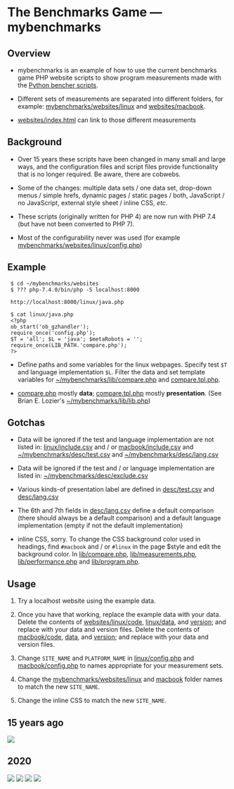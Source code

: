 The Benchmarks Game — mybenchmarks
==================================

Overview
--------
* mybenchmarks is an example of how to use the current benchmarks game PHP website scripts to show program measurements made with the [Python bencher scripts](../bencher).

* Different sets of measurements are separated into different folders, for example: [mybenchmarks/websites/linux](websites/linux) and [websites/macbook](websites/macbook).

* [websites/index.html](websites/index.html) can link to those different measurements
   
Background
----------
* Over 15 years these scripts have been changed in many small and large ways, and the configuration files and script files provide functionality that is no longer required. Be aware, there are cobwebs.

* Some of the changes: multiple data sets / one data set,  drop-down menus / simple hrefs, dynamic pages / static pages / both, JavaScript / no JavaScript, external style sheet / inline CSS, *etc*.

* These scripts (originally written for PHP 4) are now run with PHP 7.4 (but have not been converted to PHP 7).

* Most of the configurability never was used (for example [mybenchmarks/websites/linux/config.php](websites/linux/config.php)) 

Example
-------
```
 $ cd ~/mybenchmarks/websites
 $ ??? php-7.4.0/bin/php -S localhost:8000

 http://localhost:8000/linux/java.php

 $ cat linux/java.php
 <?php
 ob_start('ob_gzhandler');
 require_once('config.php');
 $T = 'all'; $L = 'java'; $metaRobots = '';
 require_once(LIB_PATH.'compare.php');
 ?>
```

* Define paths and some variables for the linux webpages. Specify test `$T` and language implementation `$L`. Filter the data and set template variables for [~/mybenchmarks/lib/compare.php](lib/compare.php) and [compare.tpl.php](lib/compare.tpl.php).

* [compare.php](lib/compare.php) mostly **data**; [compare.tpl.php](lib/compare.tpl.php) mostly **presentation**. (See Brian E. Lozier's [~/mybenchmarks/lib/lib.php](lib/lib.php))


Gotchas
-------
* Data will be ignored if the test and language implementation are not listed in: [linux/include.csv](websites/linux/include.csv) and / or [macbook/include.csv](websites/macbook/include.csv) and [~/mybenchmarks/desc/test.csv](desc/test.csv) and [~/mybenchmarks/desc/lang.csv](desc/lang.csv)
       
* Data will be ignored if the test and / or language implementation are listed in: [~/mybenchmarks/desc/exclude.csv](desc/exclude.csv)

* Various kinds-of presentation label are defined in [desc/test.csv](desc/test.csv) and [desc/lang.csv](desc/lang.csv)

* The 6th and 7th fields in [desc/lang.csv](desc/lang.csv) define a default comparison (there should always be a default comparison) and a default  language implementation (empty if not the default implementation)

* inline CSS, sorry. To change the CSS background color used in headings, find `#macbook` and / or `#linux` in the page $style and edit the background color. In [lib/compare.php](lib/compare.php), [lib/measurements.php](lib/measurements.php), [lib/performance.php](lib/performance.php) and [lib/program.php](lib/program.php).

Usage
-----
1. Try a localhost website using the example data. 

1. Once you have that working, replace the example data with your data. Delete the contents of [websites/linux/code](websites/linux/code), [linux/data](websites/linux/data), and [version](websites/linux/version); and replace with your data and version files. Delete the contents of [macbook/code](websites/macbook/code), [data](websites/macbook/data), and [version](websites/macbook/version); and replace with your data and version files.

1. Change `SITE_NAME` and `PLATFORM_NAME` in [linux/config.php](websites/linux/config.php) and [macbook/config.php](websites/macbook/config.php) to names appropriate for your measurement sets.

1. Change the [mybenchmarks/websites/linux](websites/linux) and [macbook](websites/macbook) folder names to match the new `SITE_NAME`.

1. Change the inline CSS to match the new `SITE_NAME`.

15 years ago
------------
![](performance2005.png)

2020
----
![](performance.png)
![](compare.png)
![](measurements.png)
![](program.png)




